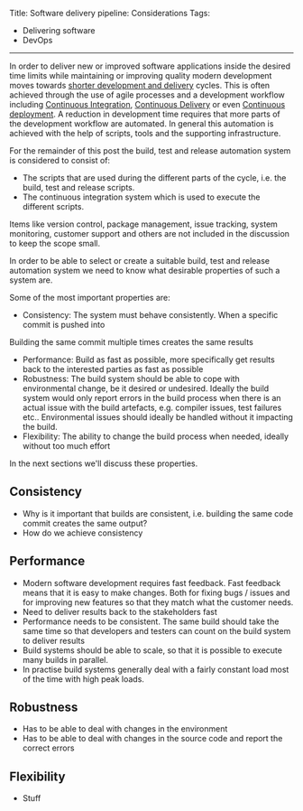 Title: Software delivery pipeline: Considerations
Tags:
  - Delivering software
  - DevOps
---

In order to deliver new or improved software applications inside the desired
time limits while maintaining or improving quality modern development moves towards
[shorter development and delivery](https://techbeacon.com/doing-continuous-delivery-focus-first-reducing-release-cycle-times)
cycles. This is often achieved through the use of agile processes and a development
workflow including [Continuous Integration](https://en.wikipedia.org/wiki/Continuous_integration),
[Continuous Delivery](https://en.wikipedia.org/wiki/Continuous_delivery)
or even [Continuous deployment](https://www.agilealliance.org/glossary/continuous-deployment).
A reduction in development time requires that more parts of the development workflow
are automated. In general this automation is achieved with the help of scripts,
tools and the supporting infrastructure.

For the remainder of this post the build, test and release automation system is considered
to consist of:

- The scripts that are used during the different parts of the cycle, i.e. the build, test
  and release scripts.
- The continuous integration system which is used to execute the different scripts.

Items like version control, package management, issue tracking, system monitoring,
customer support and others are not included in the discussion to keep the scope small.

In order to be able to select or create a suitable build, test and release automation
system we need to know what desirable properties of such a system are.

Some of the most important
properties are:

- Consistency: The system must behave consistently. When a specific commit is pushed into

Building the same commit multiple times creates the same results
- Performance: Build as fast as possible, more specifically get results back to the
  interested parties as fast as possible
- Robustness: The build system should be able to cope with environmental change, be it
  desired or undesired. Ideally the build system would only report errors in the build
  process when there is an actual issue with the build artefacts, e.g. compiler issues,
  test failures etc.. Environmental issues should ideally be handled without
  it impacting the build.
- Flexibility: The ability to change the build process when needed, ideally without too
  much effort

In the next sections we'll discuss these properties.

## Consistency

- Why is it important that builds are consistent, i.e. building the same code commit creates the same
  output?
- How do we achieve consistency


## Performance

- Modern software development requires fast feedback. Fast feedback means that it is
  easy to make changes. Both for fixing bugs / issues and for improving new features so
  that they match what the customer needs.
- Need to deliver results back to the stakeholders fast
- Performance needs to be consistent. The same build should take the same time so that
  developers and testers can count on the build system to deliver results
- Build systems should be able to scale, so that it is possible to execute many builds
  in parallel.
- In practise build systems generally deal with a fairly constant load most of the time
  with high peak loads.

## Robustness

- Has to be able to deal with changes in the environment
- Has to be able to deal with changes in the source code and report the correct
  errors

## Flexibility


- Stuff